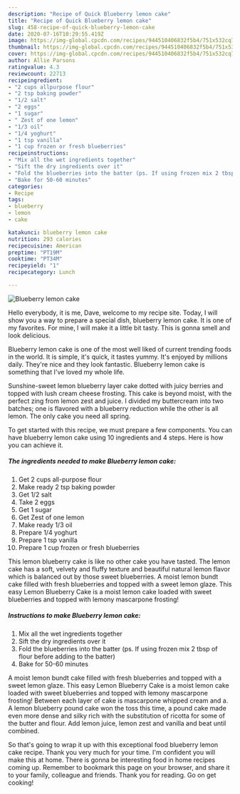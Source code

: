```yaml
---
description: "Recipe of Quick Blueberry lemon cake"
title: "Recipe of Quick Blueberry lemon cake"
slug: 458-recipe-of-quick-blueberry-lemon-cake
date: 2020-07-16T10:29:55.419Z
image: https://img-global.cpcdn.com/recipes/944510406832f5b4/751x532cq70/blueberry-lemon-cake-recipe-main-photo.jpg
thumbnail: https://img-global.cpcdn.com/recipes/944510406832f5b4/751x532cq70/blueberry-lemon-cake-recipe-main-photo.jpg
cover: https://img-global.cpcdn.com/recipes/944510406832f5b4/751x532cq70/blueberry-lemon-cake-recipe-main-photo.jpg
author: Allie Parsons
ratingvalue: 4.3
reviewcount: 22713
recipeingredient:
- "2 cups allpurpose flour"
- "2 tsp baking powder"
- "1/2 salt"
- "2 eggs"
- "1 sugar"
- " Zest of one lemon"
- "1/3 oil"
- "1/4 yoghurt"
- "1 tsp vanilla"
- "1 cup frozen or fresh blueberries"
recipeinstructions:
- "Mix all the wet ingredients together"
- "Sift the dry ingredients over it"
- "Fold the blueberries into the batter (ps. If using frozen mix 2 tbsp of flour before adding to the batter)"
- "Bake for 50-60 minutes"
categories:
- Recipe
tags:
- blueberry
- lemon
- cake

katakunci: blueberry lemon cake 
nutrition: 293 calories
recipecuisine: American
preptime: "PT19M"
cooktime: "PT34M"
recipeyield: "1"
recipecategory: Lunch

---
```



![Blueberry lemon cake](https://img-global.cpcdn.com/recipes/944510406832f5b4/751x532cq70/blueberry-lemon-cake-recipe-main-photo.jpg)

Hello everybody, it is me, Dave, welcome to my recipe site. Today, I will show you a way to prepare a special dish, blueberry lemon cake. It is one of my favorites. For mine, I will make it a little bit tasty. This is gonna smell and look delicious.

Blueberry lemon cake is one of the most well liked of current trending foods in the world. It is simple, it's quick, it tastes yummy. It's enjoyed by millions daily. They're nice and they look fantastic. Blueberry lemon cake is something that I've loved my whole life.

Sunshine-sweet lemon blueberry layer cake dotted with juicy berries and topped with lush cream cheese frosting. This cake is beyond moist, with the perfect zing from lemon zest and juice. I divided my buttercream into two batches; one is flavored with a blueberry reduction while the other is all lemon. The only cake you need all spring.


To get started with this recipe, we must prepare a few components. You can have blueberry lemon cake using 10 ingredients and 4 steps. Here is how you can achieve it.

<!--inarticleads1-->

##### The ingredients needed to make Blueberry lemon cake:

1. Get 2 cups all-purpose flour
1. Make ready 2 tsp baking powder
1. Get 1/2 salt
1. Take 2 eggs
1. Get 1 sugar
1. Get  Zest of one lemon
1. Make ready 1/3 oil
1. Prepare 1/4 yoghurt
1. Prepare 1 tsp vanilla
1. Prepare 1 cup frozen or fresh blueberries


This lemon blueberry cake is like no other cake you have tasted. The lemon cake has a soft, velvety and fluffy texture and beautiful natural lemon flavor which is balanced out by those sweet blueberries. A moist lemon bundt cake filled with fresh blueberries and topped with a sweet lemon glaze. This easy Lemon Blueberry Cake is a moist lemon cake loaded with sweet blueberries and topped with lemony mascarpone frosting! 

<!--inarticleads2-->

##### Instructions to make Blueberry lemon cake:

1. Mix all the wet ingredients together
1. Sift the dry ingredients over it
1. Fold the blueberries into the batter (ps. If using frozen mix 2 tbsp of flour before adding to the batter)
1. Bake for 50-60 minutes


A moist lemon bundt cake filled with fresh blueberries and topped with a sweet lemon glaze. This easy Lemon Blueberry Cake is a moist lemon cake loaded with sweet blueberries and topped with lemony mascarpone frosting! Between each layer of cake is mascarpone whipped cream and a. A lemon blueberry pound cake won the toss this time, a pound cake made even more dense and silky rich with the substitution of ricotta for some of the butter and flour. Add lemon juice, lemon zest and vanilla and beat until combined. 

So that's going to wrap it up with this exceptional food blueberry lemon cake recipe. Thank you very much for your time. I'm confident you will make this at home. There is gonna be interesting food in home recipes coming up. Remember to bookmark this page on your browser, and share it to your family, colleague and friends. Thank you for reading. Go on get cooking!
